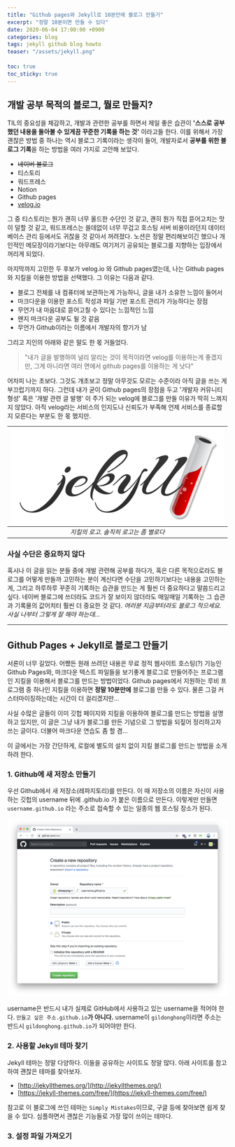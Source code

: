 ```yaml
---
title: "Github pages와 Jekyll로 10분만에 블로그 만들기"
excerpt: "정말 10분이면 만들 수 있다"
date: 2020-06-04 17:00:00 +0900
categories: blog
tags: jekyll github blog howto
teaser: "/assets/jekyll.png"

toc: true  
toc_sticky: true 
---
```


## 개발 공부 목적의 블로그, 뭘로 만들지?
TIL의 중요성을 체감하고, 개발과 관련한 공부를 하면서 제일 좋은 습관이 **'스스로 공부했던 내용을 돌아볼 수 있게끔 꾸준한 기록을 하는 것'** 이라고들 한다. 이를 위해서 가장 괜찮은 방법 중 하나는 역시 블로그 기록이라는 생각이 들어, 개발자로서 **공부를 위한 블로그 기록**을 하는 방법을 여러 가지로 고안해 보았다. 

 * <del>네이버 블로그</del>
 * 티스토리
 * 워드프레스
 * Notion
 * Github pages
 * [velog.io](http://velog.io)

그 중 티스토리는 뭔가 괜히 너무 올드한 수단인 것 같고, 괜히 뭔가 직접 뜯어고치는 맛이 덜할 것 같고, 워드프레스는 쓸데없이 너무 무겁고 호스팅 서버 비용이라던지 데이터베이스 관리 등에서도 귀찮을 것 같아서 꺼려졌다. 노션은 정말 편리해보이긴 했으나 개인적인 메모장이라기보다는 아무래도 여기저기 공유되는 블로그를 지향하는 입장에서 꺼리게 되었다.

마지막까지 고민한 두 후보가 velog.io 와 Github pages였는데, 나는 Github pages와 지킬을 이용한 방법을 선택했다. 그 이유는 다음과 같다.

 * 블로그 전체를 내 컴퓨터에 보관하는게 가능하니, 글을 내가 소유한 느낌이 들어서
 * 마크다운을 이용한 포스트 작성과 파일 기반 포스트 관리가 가능하다는 장점
 * 무언가 내 마음대로 뜯어고칠 수 있다는 느낌적인 느낌
 * 왠지 마크다운 공부도 될 것 같음
 * 무언가 Github이라는 이름에서 개발자의 향기가 남

 그리고 지인의 아래와 같은 말도 한 몫 거들었다.

 > "내가 글을 발행하여 널리 알리는 것이 목적이라면 velog를 이용하는게 좋겠지만, 그게 아니라면 여러 면에서 github pages를 이용하는 게 낫다"

어차피 나는 초보다. 그것도 개초보고 정말 아무것도 모르는 수준이라 아직 글을 쓰는 게 부끄럽기까지 하다. 그런데 내가 굳이 Github pages의 장점을 두고 '개발자 커뮤니티 형성' 혹은 '개발 관련 글 발행' 이 주가 되는 velog에 블로그를 만들 이유가 딱히 느껴지지 않았다. 아직 velog라는 서비스의 인지도나 신뢰도가 부족해 언제 서비스를 종료할 지 모른다는 부분도 한 몫 했지만.

| ![jekyll](/assets/jekyll.png) |
|:--:|
| *지킬의 로고. 솔직히 로고는 좀 별로다* |
 

### 사실 수단은 중요하지 않다
혹시나 이 글을 읽는 분들 중에 개발 관련해 공부를 하다가, 혹은 다른 목적으로라도 블로그를 어떻게 만들까 고민하는 분이 계신다면 수단을 고민하기보다는 내용을 고민하는게, 그리고 하루하루 꾸준히 기록하는 습관을 만드는 게 훨씬 더 중요하다고 말씀드리고 싶다. 네이버 블로그에 쓰더라도 코드가 잘 보이지 않더라도 매일매일 기록하는 그 습관과 기록물의 값어치터 훨씬 더 중요한 것 같다. *여러분 지금부터라도 블로그 적으세요. 사실 나부터 그렇게 잘 해야 하는데...* 

---

## Github Pages + Jekyll로 블로그 만들기
서론이 너무 길었다. 어쨌든 원래 쓰려던 내용은 무료 정적 웹사이트 호스팅(?) 기능인 Github Pages와, 마크다운 텍스트 파일들을 보기좋게 블로그로 만들어주는 프로그램인 지킬을 이용해서 블로그를 만드는 방법이었다. Github pages에서 지원하는 루비 프로그램 중 하나인 지킬을 이용하면 **정말 10분만에** 블로그를 만들 수 있다. 물론 그걸 커스터마이징하는데는 시간이 더 걸리겠지만...

사실 수많은 글들이 이미 깃헙 페이지와 지킬을 이용하여 블로그를 만드는 방법을 설명하고 있지만, 이 글은 그냥 내가 블로그를 만든 기념으로 그 방법을 되짚어 정리하고자 쓰는 글이다. 더불어 마크다운 연습도 좀 할 겸...

이 글에서는 가장 간단하게, 로컬에 별도의 설치 없이 지킬 블로그를 만드는 방법을 소개하려 한다.


### 1. Github에 새 저장소 만들기
우선 Github에서 새 저장소(레파지토리)를 만든다. 이 때 저장소의 이름은 자신이 사용하는 깃헙의 username 뒤에 .github.io 가 붙은 이름으로 만든다. 이렇게만 만들면 `username.github.io` 라는 주소로 접속할 수 있는 일종의 웹 호스팅 장소가 된다.

![makejekyll_1](/assets/makejekyll_1.png)

username은 반드시 내가 실제로 GitHub에서 사용하고 있는 username을 적어야 한다. `만들고 싶은 주소.github.io`**가 아니다.** username이 `gildonghong`이라면 주소는 반드시 `gildonghong.github.io`가 되어야만 한다.

### 2. 사용할 Jekyll 테마 찾기
Jekyll 테마는 정말 다양하다. 이들을 공유하는 사이트도 정말 많다. 아래 사이트를 참고하여 괜찮은 테마를 찾아보자.

 * [http://jekyllthemes.org/](http://jekyllthemes.org/)
 * [https://jekyll-themes.com/free/](https://jekyll-themes.com/free/)

참고로 이 블로그에 쓰인 테마는 `Simply Mistakes`이므로, 구글 등에 찾아보면 쉽게 찾을 수 있다. 심플하면서 괜찮은 기능들로 가장 많이 쓰이는 테마다.

### 3. 설정 파일 가져오기